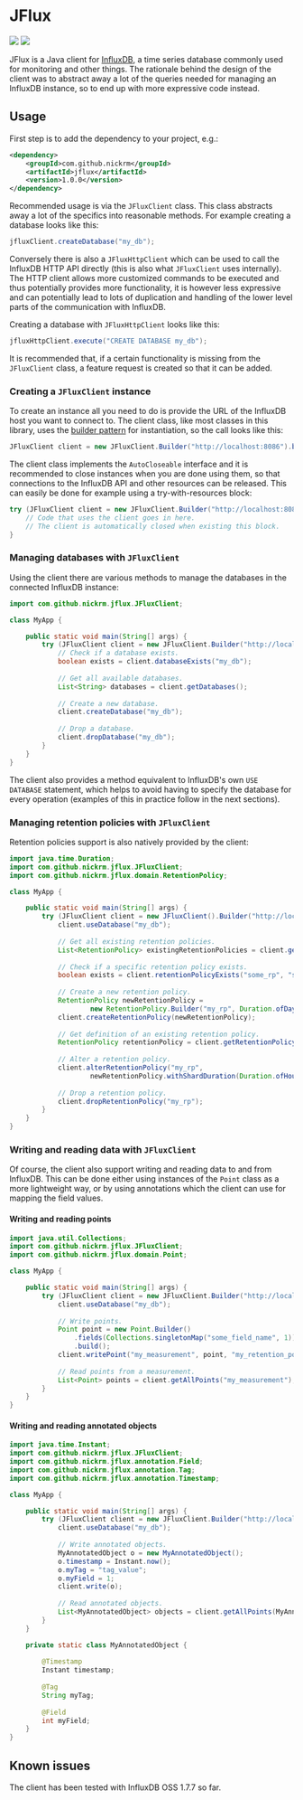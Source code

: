 # JFlux

![](https://github.com/nickRm/jflux/workflows/CI/badge.svg?branch=develop) ![](https://github.com/nickRm/jflux/workflows/Release/badge.svg)

JFlux is a Java client for [InfluxDB](https://www.influxdata.com/products/influxdb-overview/), a 
time series database commonly used for monitoring and other things. The rationale behind the design
of the client was to abstract away a lot of the queries needed for managing an InfluxDB instance,
so to end up with more expressive code instead.

## Usage

First step is to add the dependency to your project, e.g.:

```xml
<dependency>
    <groupId>com.github.nickrm</groupId>
    <artifactId>jflux</artifactId>
    <version>1.0.0</version>
</dependency>
```

Recommended usage is via the `JFluxClient` class. This class abstracts away a lot of the specifics
into reasonable methods. For example creating a database looks like this:

```java
jfluxClient.createDatabase("my_db");
``` 

Conversely there is also a `JFluxHttpClient` which can be used to call the InfluxDB HTTP API 
directly (this is also what `JFluxClient` uses internally). The HTTP client allows more customized
commands to be executed and thus potentially provides more functionality, it is however less 
expressive and can potentially lead to lots of duplication and handling of the lower level parts of 
the communication with InfluxDB.

Creating a database with `JFluxHttpClient` looks like this:

```java
jfluxHttpClient.execute("CREATE DATABASE my_db");
```

It is recommended that, if a certain functionality is missing from the `JFluxClient` class, a 
feature request is created so that it can be added.

### Creating a `JFluxClient` instance

To create an instance all you need to do is provide the URL of the InfluxDB host you want to connect
to. The client class, like most classes in this library, uses the 
[builder pattern](https://en.wikipedia.org/wiki/Builder_pattern) for instantiation, so the call 
looks like this:

```java
JFluxClient client = new JFluxClient.Builder("http://localhost:8086").build();
```

The client class implements the `AutoCloseable` interface and it is recommended to close instances 
when you are done using them, so that connections to the InfluxDB API and other resources can be
released. This can easily be done for example using a try-with-resources block:

```java
try (JFluxClient client = new JFluxClient.Builder("http://localhost:8086").build()) {
    // Code that uses the client goes in here. 
    // The client is automatically closed when existing this block.
}
```

### Managing databases with `JFluxClient`

Using the client there are various methods to manage the databases in the connected InfluxDB 
instance:

```java
import com.github.nickrm.jflux.JFluxClient;

class MyApp {

    public static void main(String[] args) {
        try (JFluxClient client = new JFluxClient.Builder("http://localhost:8086").build()) {
            // Check if a database exists.
            boolean exists = client.databaseExists("my_db");
    
            // Get all available databases.
            List<String> databases = client.getDatabases();
    
            // Create a new database.
            client.createDatabase("my_db");
    
            // Drop a database.
            client.dropDatabase("my_db");
        }
    }
}
```

The client also provides a method equivalent to InfluxDB's own `USE DATABASE` statement, which helps
to avoid having to specify the database for every operation (examples of this in practice follow in
the next sections).

### Managing retention policies with `JFluxClient`

Retention policies support is also natively provided by the client:

```java
import java.time.Duration;
import com.github.nickrm.jflux.JFluxClient;
import com.github.nickrm.jflux.domain.RetentionPolicy;

class MyApp {

    public static void main(String[] args) {
        try (JFluxClient client = new JFluxClient().Builder("http://localhost:8086").build()) {
            client.useDatabase("my_db");
        
            // Get all existing retention policies.
            List<RetentionPolicy> existingRetentionPolicies = client.getRetentionPolicies();
    
            // Check if a specific retention policy exists.
            boolean exists = client.retentionPolicyExists("some_rp", "some_other_db");
        
            // Create a new retention policy.
            RetentionPolicy newRetentionPolicy = 
                    new RetentionPolicy.Builder("my_rp", Duration.ofDays(1)).build();
            client.createRetentionPolicy(newRetentionPolicy);
    
            // Get definition of an existing retention policy.
            RetentionPolicy retentionPolicy = client.getRetentionPolicy("my_rp");
        
            // Alter a retention policy.
            client.alterRetentionPolicy("my_rp", 
                    newRetentionPolicy.withShardDuration(Duration.ofHours(1)));
    
            // Drop a retention policy.
            client.dropRetentionPolicy("my_rp");
        }
    }
}
```

### Writing and reading data with `JFluxClient`

Of course, the client also support writing and reading data to and from InfluxDB. This can be done
either using instances of the `Point` class as a more lightweight way, or by using annotations which
the client can use for mapping the field values.

#### Writing and reading points

```java
import java.util.Collections;
import com.github.nickrm.jflux.JFluxClient;
import com.github.nickrm.jflux.domain.Point;

class MyApp {

    public static void main(String[] args) {
        try (JFluxClient client = new JFluxClient.Builder("http://localhost:8086").build()) {
            client.useDatabase("my_db");
    
            // Write points.
            Point point = new Point.Builder()
                .fields(Collections.singletonMap("some_field_name", 1))
                .build();
            client.writePoint("my_measurement", point, "my_retention_policy");
    
            // Read points from a measurement.
            List<Point> points = client.getAllPoints("my_measurement");
        }
    }
}
```

#### Writing and reading annotated objects

```java
import java.time.Instant;
import com.github.nickrm.jflux.JFluxClient;
import com.github.nickrm.jflux.annotation.Field;
import com.github.nickrm.jflux.annotation.Tag;
import com.github.nickrm.jflux.annotation.Timestamp;

class MyApp {

    public static void main(String[] args) {
        try (JFluxClient client = new JFluxClient.Builder("http://localhost:8086").build()) {
            client.useDatabase("my_db");
    
            // Write annotated objects.
            MyAnnotatedObject o = new MyAnnotatedObject();
            o.timestamp = Instant.now();
            o.myTag = "tag_value";
            o.myField = 1;
            client.write(o);
    
            // Read annotated objects.
            List<MyAnnotatedObject> objects = client.getAllPoints(MyAnnotatedObject.class);
        }
    }

    private static class MyAnnotatedObject {
    
        @Timestamp
        Instant timestamp;
    
        @Tag
        String myTag;
    
        @Field
        int myField;
    }
}
```

## Known issues

The client has been tested with InfluxDB OSS 1.7.7 so far.
